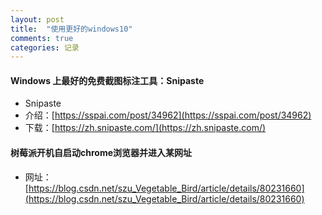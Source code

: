 ```yaml
---
layout: post
title:  "使用更好的windows10"
comments: true
categories: 记录
---
```


#### Windows 上最好的免费截图标注工具：Snipaste

* Snipaste
* 介绍：[https://sspai.com/post/34962](https://sspai.com/post/34962)
* 下载：[https://zh.snipaste.com/](https://zh.snipaste.com/)

#### 树莓派开机自启动chrome浏览器并进入某网址

* 网址：[https://blog.csdn.net/szu_Vegetable_Bird/article/details/80231660](https://blog.csdn.net/szu_Vegetable_Bird/article/details/80231660)
